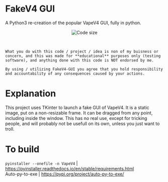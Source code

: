 # FakeV4 GUI
A Python3 re-creation of the popular VapeV4 GUI, fully in python.

<p align="center">
  <img src="https://img.shields.io:/github/license/NightTabGit/FakeV4-GUI" alt="Code size"/>
</p> <br/> 
  
```
What you do with this code / project / idea is non of my buisness or concern, and this was made for **educational** purposes only (testing software), and anything done with this code is NOT endorsed by me.

By using / utilizing FakeV4-GUI you agree that you hold responsibility and accountability of any consequences caused by your actions.
```

# Explanation

This project uses TKinter to launch a fake GUI of VapeV4. It is a static image, put on a non-resizable frame. It can be dragged from any point, including inside the window. This has no real use, except for tricking people, and will probably not be usefull on its own, unless you just want to troll. 

# To build
``pyinstaller --onefile -n VapeV4`` | https://pyinstaller.readthedocs.io/en/stable/requirements.html <br>
Auto-py-to-exe | https://pypi.org/project/auto-py-to-exe/
